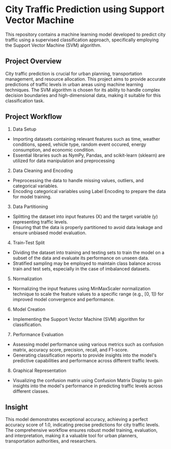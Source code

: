 # **City Traffic Prediction using Support Vector Machine**

This repository contains a machine learning model developed to predict city traffic using a supervised classification approach, specifically employing the Support Vector Machine (SVM) algorithm.

## **Project Overview**

City traffic prediction is crucial for urban planning, transportation management, and resource allocation. This project aims to provide accurate predictions of traffic levels in urban areas using machine learning techniques. The SVM algorithm is chosen for its ability to handle complex decision boundaries and high-dimensional data, making it suitable for this classification task.

## **Project Workflow**

1. Data Setup
-  Importing datasets containing relevant features such as time, weather conditions, speed, vehicle type, random event occured, energy consumption, and economic condition.
-  Essential libraries such as NymPy, Pandas, and scikit-learn (sklearn) are utilized for data manipulation and preprocessing

2. Data Cleaning and Encoding
-  Preprocessing the data to handle missing values, outliers, and categorical variables.
-  Encoding categorical variables using Label Encoding to prepare the data for model training.

3. Data Partitioning
-  Splitting the dataset into input features (X) and the target variable (y) representing traffic levels.
-  Ensuring that the data is properly partitioned to avoid data leakage and ensure unbiased model evaluation.

4. Train-Test Split
-  Dividing the dataset into training and testing sets to train the model on a subset of the data and evaluate its performance on unseen data.
-  Stratified sampling may be employed to maintain class balance across train and test sets, especially in the case of imbalanced datasets.

5. Normalization
-  Normalizing the input features using MinMaxScaler normalization technique to scale the feature values to a specific range (e.g., [0, 1]) for improved model convergence and performance.
  
6. Model Creation
-  Implementing the Support Vector Machine (SVM) algorithm for classification.

7. Performance Evaluation
-  Assessing model performance using various metrics such as confusion matrix, accuracy score, precision, recall, and F1-score.
-  Generating classification reports to provide insights into the model's predictive capabilities and performance across different traffic levels.
  
8. Graphical Representation
-  Visualizing the confusion matrix using Confusion Matrix Display to gain insights into the model's performance in predicting traffic levels across different classes.
  
## **Insight**

This model demonstrates exceptional accuracy, achieving a perfect accuracy score of 1.0, indicating precise predictions for city traffic levels. The comprehensive workflow ensures robust model training, evaluation, and interpretation, making it a valuable tool for urban planners, transportation authorities, and researchers.
